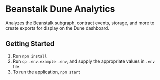 # Beanstalk Dune Analytics

Analyzes the Beanstalk subgraph, contract events, storage, and more to create exports for display on the Dune dashboard.

## Getting Started

1. Run `npm install`
2. Run `cp .env.example .env`, and supply the appropriate values in `.env` file.
3. To run the application, `npm start`
